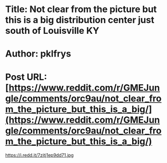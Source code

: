 # Title: Not clear from the picture but this is a big distribution center just south of Louisville KY
# Author: pklfrys
# Post URL: [https://www.reddit.com/r/GMEJungle/comments/orc9au/not_clear_from_the_picture_but_this_is_a_big/](https://www.reddit.com/r/GMEJungle/comments/orc9au/not_clear_from_the_picture_but_this_is_a_big/)


https://i.redd.it/7zitj1ep9dd71.jpg